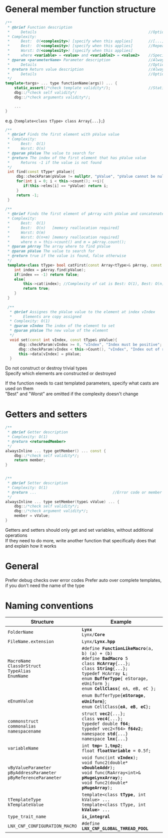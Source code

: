 
# General member function structure

```cpp
/**
 * @brief Function description
 *     Details                                                  //Optional
 * Complexity:
 *     Best:  O(<complexity>) [specify when this applies]       //[...]: always applies if not specified
 *     Best:  O(<complexity>) [specify when this applies]       //Repeat if there are special cases. Explain in [...]
 *     Worst: O(<complexity>) [specify when this applies]
 *     where <variable> = <value> and <variable2> = <value2>    //Specify what variables are, if there is more than 1
 * @param <parameterName> Parameter description                 //Always comment parameters. Use one @param for each of them
 *     Details                                                  //Optional
 * @return Return value description                             //Always comment non void return values
 *     Details                                                  //Optional
 */
template<targs> ... type functionName(args)) ... {
    static_assert(/*check template validity*/);                 //Static assert templates, if used
    dbg::/*check self validity*/
    dbg::/*check arguments validity*/;

    ...
}
```
e.g. (`template<class tType> class Array{...};`)
```cpp
/**
 * @brief Finds the first element with pValue value
 * Complexity:
 *     Best:  O(1)
 *     Worst: O(n)
 * @param pValue The value to search for
 * @return The index of the first element that has pValue value
 *     Returns -1 if the value is not found
 */
 int find(const tType* pValue){
     dbg::checkParam(pValue != nullptr, "pValue", "pValue cannot be null");
     for(int i = 0; i < this->count(); ++i){
        if(this->elms[i] == *pValue) return i;
     }
     return -1;
 }
 
/**
 * @brief Finds the first element of pArray with pValue and concatenates its index to this object
 * Complexity:
 *     Best:  O(1)
 *     Best:  O(n)   [memory reallocation required]
 *     Worst: O(m)
 *     Worst: O(n+m) [memory reallocation required]
 *     where n = this->count() and m = pArray.count();
 * @param pArray The array where to find pValue
 * @param pValue The value to search for
 * @return true if the value is found, false otherwise
 */
 template<class tType> bool catFirst(const Array<tType>& pArray, const tType& pValue){
    int index = pArray.find(pValue);
    if(index == -1) return false;
    else{
        this->cat(index); //Complexity of cat is Best: O(1), Best: O(n) [memory reallocation required]
        return true;
    }
 }
 
 /**
  * @brief Assignes the pValue value to the element at index vIndex
  *     Elements are copy assigned
  * Complexity: O(1)
  * @param vIndex The index of the element to set
  * @param pValue The new value of the element
  */
  void set(const int vIndex, const tType& pValue){
      dbg::checkParam(vIndex >= 0, "vIndex", "Index must be positive";
      dbg::checkParam(vIndex < this->Count(), "vIndex", "Index out of range";
      this->data[vIndex] = pValue;
  }
```

Do not construct or destroy trivial types  
Specify which elements are constructed or destroyed  

If the function needs to cast templated parameters, specify what casts are used on them  
"Best" and "Worst" are omitted if the complexity doesn't change

# Getters and setters

```cpp
/**
 * @brief Getter description
 * Complexity: O(1)
 * @return <returnedMember>
 */
alwaysInline ... type getMember() ... const {
    dbg::/*check self validity*/;
    return member;
}


/**
 * @brief Setter description
 * Complexity: O(1)
 * @return ...                                  //Error code or member forwarding
 */
alwaysInline ... type setMember(type& vValue) ... {
    dbg::/*check self validity*/;
    dbg::/*check argument validity*/;
    member = vValue;
}
```

Getters and setters should only get and set variables, without additional operations  
If they need to do more, write another function that specifically does that and explain how it works

# General

Prefer debug checks over error codes
Prefer auto over complete templates, if you don't need the name of the type

# Naming conventions

| Structure                                                  | Example                                                                                         |
|------------------------------------------------------------|-------------------------------------------------------------------------------------------------|
|`FolderName`                                                | **`Lynx`**<br>`Lynx/`**`Core`**                                                                 |
|`FileName.extension`                                        | `Lynx/`**`Lynx.hpp`**                                                                           |
|`MacroName`<br>`ClassOrStruct`<br>`TypeAlias`<br>`EnumName` | `#define `**`FunctionLikeMacro`**`(a, b) (a) + (b)`<br>`#define `**`BadMacro`**` 5`<br>`class `**`HcArray`**`{...};`<br>`class `**`String`**`{...};`<br>`typedef HcArray `**`L`**`;`<br>`enum `**`BufferType`**`{ eStorage, eUniform };`<br>`enum `**`CellClass`**`{ eA, eB, eC };`|
|`eEnumValue`                                                | `enum BufferType{`**`eStorage`**`, `**`eUniform`**`}`;<br>`enum CellClass{`**`eA`**`, `**`eB`**`, `**`eC`**`};`|
|`commonstruct`<br>`commonalias`<br>`namespacename`          | `struct `**`vec2`**`{...};`<br>`class `**`vec4`**`{...};`<br>`typedef double `**`f64`**`;`<br>`typedef vec2<f64> `**`f64v2`**`;`<br>`namespace `**`std`**`{...}`<br>`namespace `**`lnx`**`{...}`|
|`variableName`                                              | `int `**`tmp`**` = 1, `**`tmp2`**`;`<br>`float `**`floatVariable`**` = 0.5f;`|
|`vByValueParameter`<br>`pByAddressParameter`<br>`pByReferenceParameter` | `void func(int `**`vIndex`**`);`<br>`void func2(double* `**`vDoubleAddr`**`);`<br>`void func(RaArray<int>& `**`pHugeLynxArray`**`);`<br>`void func2(double* `**`pHugeArray`**`);`|
|`tTemplateType`<br>`kTemplateValue`                         | `template<class `**`tType`**`, int kValue> ...`<br>`template<class tType, int `**`kValue`**`> ...`|
|`type_trait_name`                                           | **`is_integral`**|
|`LNX_CNF_CONFIGURATION_MACRO`                               | `#define `**`LNX_CNF_GLOBAL_THREAD_POOL`**|
